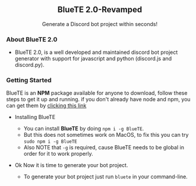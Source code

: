 <h2 align="center">BlueTE 2.0-Revamped</h2>
<p align="center">Generate a Discord bot project within seconds!</p>

### About BlueTE 2.0
* BlueTE 2.0, is a well developed and maintained discord bot project generator with support for javascript and python (discord.js and discord.py).

### Getting Started
BlueTE is an **NPM** package available for anyone to download, follow these steps to get it up and running.
if you don't already have node and npm, you can get them by [clicking this link](https://nodejs.org/en)

- Installing BlueTE 
   - You can install **BlueTE** by doing `npm i -g BlueTE`.
   - But this does not sometimes work on MacOS, to fix this you can try `sudo npm i -g BlueTE`
   - Also NOTE that `-g` is required, cause BlueTE needs to be global in order for it to work properly.

- Ok Now it is time to generate your bot project.
   - To generate your bot project just run `bluete` in your command-line.
